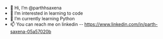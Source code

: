 - 👋 Hi, I’m @parthhsaxena
- 👀 I’m interested in learning to code
- 🌱 I’m currently learning Python 
- 📫 You can reach me on linkedin -- https://www.linkedin.com/in/parth-saxena-05a57020b

<!---
parthhsaxena/parthhsaxena is a ✨ special ✨ repository because its `README.md` (this file) appears on your GitHub profile.
You can click the Preview link to take a look at your changes.
--->
